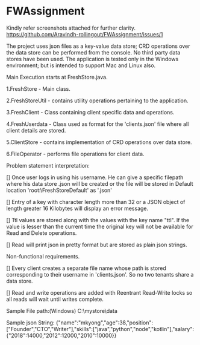 # FWAssignment
Kindly refer screenshots attached for further clarity.
https://github.com/Aravindh-rollingout/FWAssignment/issues/1

The project uses json files as a key-value data store; 
CRD operations over the data store can be performed from the console.
No third party data stores have been used.
The application is tested only in the Windows environment; but is intended to support Mac and Linux also.

Main Execution starts at FreshStore.java.

1.FreshStore - Main class.

2.FreshStoreUtil - contains utility operations pertaining to the application.

3.FreshClient - Class containing client specific data and operations.

4.FreshUserdata - Class used as format for the 'clients.json' file where all client details are stored.

5.ClientStore - contains implementation of CRD operations over data store.

6.FileOperator - performs file operations for client data.


Problem statement interpretation:

[] Once user logs in using his username. He can give a specific filepath where his data store
 <username>.json will be created or the file will be stored in 
 Default location 'root:\\FreshStoreDefault'
 as '<username>.json'

[] Entry of a key with character length more than 32 or a JSON object of length greater 16 Kilobytes will display an error message.

[] Ttl values are stored along with the values with the key name "ttl". 
If the value is lesser than the current time the original key will not be available for Read and Delete operations.

[] Read will print json in pretty format but are stored as plain json strings.  

Non-functional requirements.

[] Every client creates a separate file name whose path is stored corresponding to their username in 'clients.json'.
 So no two tenants share a data store. 

[] Read and write operations are added with Reentrant Read-Write locks so all reads will wait until writes complete.
 

Sample File path:(Windows)
C:\\mystore\data

Sample json String:
{"name":"mkyong","age":38,"position":["Founder","CTO","Writer"],"skills":["java","python","node","kotlin"],"salary":{"2018":14000,"2012":12000,"2010":10000}}
